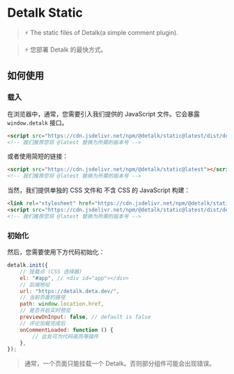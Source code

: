 # Detalk Static

> ⚡ The static files of Detalk(a simple comment plugin).

> ⚡ 您部署 Detalk 的最快方式。

## 如何使用

### 载入

在浏览器中，通常，您需要引入我们提供的 JavaScript 文件。它会暴露 `window.detalk` 接口。

```html
<script src="https://cdn.jsdelivr.net/npm/@detalk/static@latest/dist/detalk.js"></script>
<!-- 我们推荐您将 @latest 替换为所需的版本号 -->
```

或者使用简短的链接：

```html
<script src="https://cdn.jsdelivr.net/npm/@detalk/static@latest"></script>
<!-- 我们推荐您将 @latest 替换为所需的版本号 -->
```

当然，我们提供单独的 CSS 文件和 不含 CSS 的 JavaScript 构建：

```html
<link rel="stylesheet" href="https://cdn.jsdelivr.net/npm/@detalk/static@latest/dist/detalk.css">
<script src="https://cdn.jsdelivr.net/npm/@detalk/static@latest/dist/detalk-nocss.js"></script>
<!-- 我们推荐您将 @latest 替换为所需的版本号 -->
```

### 初始化

然后，您需要使用下方代码初始化：

```js
detalk.init({
    // 挂载点 (CSS 选择器)
    el: "#app", // <div id="app"></div>
    // 后端地址
    url: "https://detalk.deta.dev/",
    // 当前页面的路径
    path: window.location.href,
    // 是否开启实时预览
    previewOnInput: false, // default is false
    // 评论加载完成后
    onCommentLoaded: function () {
        // 此处可为代码高亮等插件
    },
});
```

> 通常，一个页面只能挂载一个 Detalk。否则部分组件可能会出现错误。

